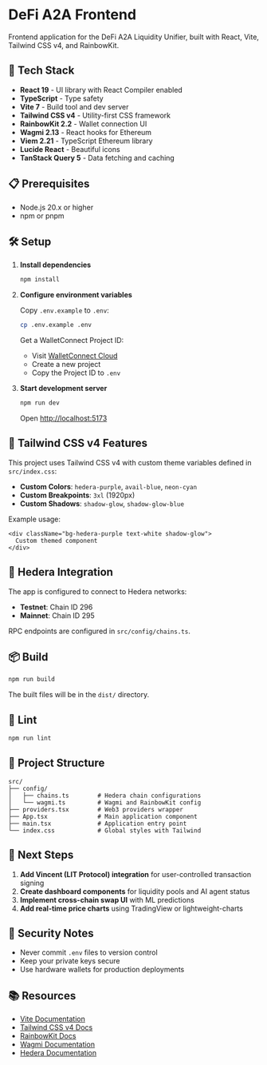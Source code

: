 # DeFi A2A Frontend

Frontend application for the DeFi A2A Liquidity Unifier, built with React, Vite, Tailwind CSS v4, and RainbowKit.

## 🚀 Tech Stack

- **React 19** - UI library with React Compiler enabled
- **TypeScript** - Type safety
- **Vite 7** - Build tool and dev server
- **Tailwind CSS v4** - Utility-first CSS framework
- **RainbowKit 2.2** - Wallet connection UI
- **Wagmi 2.13** - React hooks for Ethereum
- **Viem 2.21** - TypeScript Ethereum library
- **Lucide React** - Beautiful icons
- **TanStack Query 5** - Data fetching and caching

## 📋 Prerequisites

- Node.js 20.x or higher
- npm or pnpm

## 🛠️ Setup

1. **Install dependencies**
   ```bash
   npm install
   ```

2. **Configure environment variables**
   
   Copy `.env.example` to `.env`:
   ```bash
   cp .env.example .env
   ```

   Get a WalletConnect Project ID:
   - Visit [WalletConnect Cloud](https://cloud.walletconnect.com/)
   - Create a new project
   - Copy the Project ID to `.env`

3. **Start development server**
   ```bash
   npm run dev
   ```

   Open [http://localhost:5173](http://localhost:5173)

## 🎨 Tailwind CSS v4 Features

This project uses Tailwind CSS v4 with custom theme variables defined in `src/index.css`:

- **Custom Colors**: `hedera-purple`, `avail-blue`, `neon-cyan`
- **Custom Breakpoints**: `3xl` (1920px)
- **Custom Shadows**: `shadow-glow`, `shadow-glow-blue`

Example usage:
```tsx
<div className="bg-hedera-purple text-white shadow-glow">
  Custom themed component
</div>
```

## 🔗 Hedera Integration

The app is configured to connect to Hedera networks:

- **Testnet**: Chain ID 296
- **Mainnet**: Chain ID 295

RPC endpoints are configured in `src/config/chains.ts`.

## 📦 Build

```bash
npm run build
```

The built files will be in the `dist/` directory.

## 🧪 Lint

```bash
npm run lint
```

## 📁 Project Structure

```
src/
├── config/
│   ├── chains.ts        # Hedera chain configurations
│   └── wagmi.ts         # Wagmi and RainbowKit config
├── providers.tsx        # Web3 providers wrapper
├── App.tsx              # Main application component
├── main.tsx             # Application entry point
└── index.css            # Global styles with Tailwind
```

## 🎯 Next Steps

1. **Add Vincent (LIT Protocol) integration** for user-controlled transaction signing
2. **Create dashboard components** for liquidity pools and AI agent status
3. **Implement cross-chain swap UI** with ML predictions
4. **Add real-time price charts** using TradingView or lightweight-charts

## 🔐 Security Notes

- Never commit `.env` files to version control
- Keep your private keys secure
- Use hardware wallets for production deployments

## 📚 Resources

- [Vite Documentation](https://vite.dev/)
- [Tailwind CSS v4 Docs](https://tailwindcss.com/)
- [RainbowKit Docs](https://www.rainbowkit.com/)
- [Wagmi Documentation](https://wagmi.sh/)
- [Hedera Documentation](https://docs.hedera.com/)

